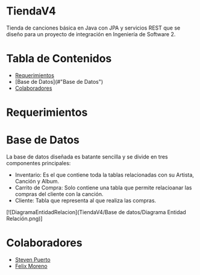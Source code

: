 # TiendaV4
Tienda de canciones básica en Java con JPA y servicios REST que se diseño para un proyecto de integración en Ingeniería de Software 2.

# Tabla de Contenidos
- [Requerimientos](#Requerimientos)
- [Base de Datos](#"Base de Datos")
- [Colaboradores](#Colaboradores)

# Requerimientos

# Base de Datos
La base de datos diseñada es batante sencilla y se divide en tres componentes principales:
- Inventario: Es el que contiene toda la tablas relacionadas con su Artista, Canción y Album.
- Carrito de Compra: Solo contiene una tabla que permite relacioanar las compras del cliente con la canción.
- Cliente: Tabla que representa al que realiza las compras.

[![DiagramaEntidadRelacion](TiendaV4/Base de datos/Diagrama Entidad Relación.png)]

# Colaboradores
- [Steven Puerto](https://github.com/stevenn2012)
- [Felix Moreno](https://github.com/Felixmorenot17)
